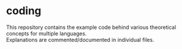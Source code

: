 # coding
This repository contains the example code behind various theoretical concepts for multiple languages.<br>
Explanations are commented/documented in individual files.
